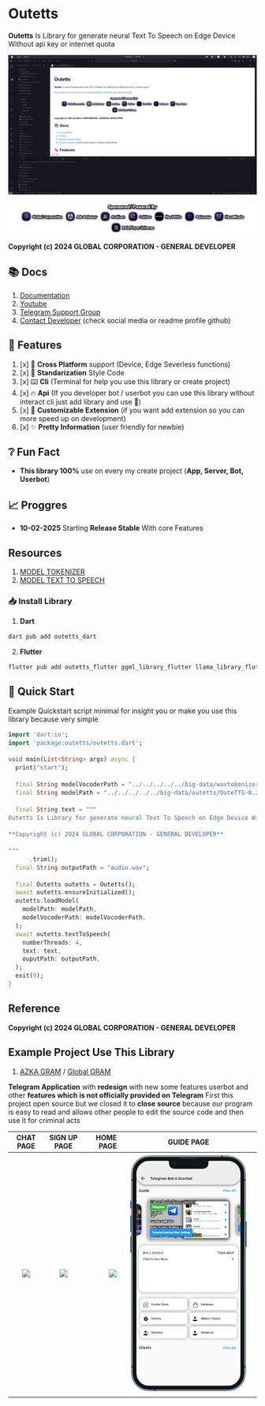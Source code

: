 # Outetts
 
**Outetts** Is Library for generate neural Text To Speech on Edge Device Without api key or internet quota

[![](https://raw.githubusercontent.com/General-Developer/outetts/refs/heads/main/assets/demo_background.png)](https://youtu.be/drlqUwJEOg4)

[![](https://raw.githubusercontent.com/globalcorporation/.github/main/.github/logo/powered.png)](https://www.youtube.com/@Global_Corporation)

**Copyright (c) 2024 GLOBAL CORPORATION - GENERAL DEVELOPER**

## 📚️ Docs

1. [Documentation](https://youtube.com/@GENERAL_DEV)
2. [Youtube](https://youtube.com/@GENERAL_DEV)
3. [Telegram Support Group](https://t.me/DEVELOPER_GLOBAL_PUBLIC)
4. [Contact Developer](https://github.com/General-Developer) (check social media or readme profile github)

## 🔖️ Features

1. [x] 📱️ **Cross Platform** support (Device, Edge Severless functions)
2. [x] 📜️ **Standarization** Style Code
3. [x] ⌨️ **Cli** (Terminal for help you use this library or create project)
4. [x] 🔥️ **Api** (If you developer bot / userbot you can use this library without interact cli just add library and use 🚀️)
5. [x] 🧩️ **Customizable Extension** (if you want add extension so you can more speed up on development)
6. [x] ✨️ **Pretty Information** (user friendly for newbie)
 
## ❔️ Fun Fact

- **This library 100%** use on every my create project (**App, Server, Bot, Userbot**)
 
## 📈️ Proggres
 
- **10-02-2025**
  Starting **Release Stable** With core Features

## Resources

1. [MODEL TOKENIZER](https://huggingface.co/ggml-org)
2. [MODEL TEXT TO SPEECH](https://huggingface.co/OuteAI/)

### 📥️ Install Library

1. **Dart**

```bash
dart pub add outetts_dart
```

2. **Flutter**

```bash
flutter pub add outetts_flutter ggml_library_flutter llama_library_flutter
```

## 🚀️ Quick Start

Example Quickstart script minimal for insight you or make you use this library because very simple

```dart
import 'dart:io';
import 'package:outetts/outetts.dart';

void main(List<String> args) async {
  print("start");

  final String modelVocoderPath = "../../../../../big-data/wavtokenizer/WavTokenizer-Large-75-F16.gguf";
  final String modelPath = "../../../../../big-data/outetts/OuteTTS-0.2-500M-Q8_0.gguf";

  final String text = """
Outetts Is Library for generate neural Text To Speech on Edge Device Without api key or internet quota created by General Developer.

**Copyright (c) 2024 GLOBAL CORPORATION - GENERAL DEVELOPER**

"""
      .trim();
  final String outputPath = "audio.wav";

  final Outetts outetts = Outetts();
  await outetts.ensureInitialized();
  outetts.loadModel(
    modelPath: modelPath,
    modelVocoderPath: modelVocoderPath,
  );
  await outetts.textToSpeech(
    numberThreads: 4,
    text: text,
    ouputPath: outputPath,
  );
  exit(0);
}
```

## Reference


**Copyright (c) 2024 GLOBAL CORPORATION - GENERAL DEVELOPER**


## Example Project Use This Library


1. [AZKA GRAM](https://github.com/azkadev/azkagram) / [Global GRAM](https://github.com/globalcorporation/global_gram_app)
    
 **Telegram Application** with **redesign** with new some features userbot and other **features which is not officially provided on Telegram** First this project open source but we closed it to **close source** because our program is easy to read and allows other people to edit the source code and then use it for criminal acts
 
|                                                 CHAT PAGE                                                  |                                                SIGN UP PAGE                                                |                                                                                                  HOME PAGE |                                          GUIDE PAGE                                           |
|:----------------------------------------------------------------------------------------------------------:|:----------------------------------------------------------------------------------------------------------:|-----------------------------------------------------------------------------------------------------------:|:---------------------------------------------------------------------------------------------:|
| ![](https://user-images.githubusercontent.com/82513502/205481759-b6815e2f-bd5d-4d72-9570-becd3829dd36.png) | ![](https://user-images.githubusercontent.com/82513502/173319331-9e96fbe7-3e66-44b2-8577-f6685d86a368.png) | ![](https://user-images.githubusercontent.com/82513502/173319541-19a60407-f410-4e95-8ac0-d0da2eaf2457.png) | ![](https://raw.githubusercontent.com/GLXCORP/glx_bot_app/main/screenshots/home_telegram.png) |
